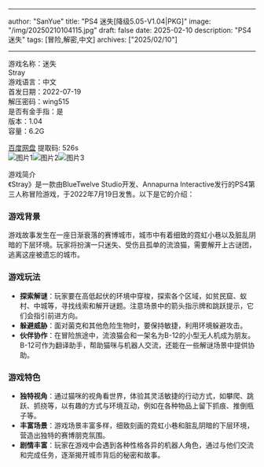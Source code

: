 
---
author: "SanYue"
title: "PS4 迷失[降级5.05-V1.04|PKG]"
image: "/img/20250210104115.jpg"
draft: false
date: 2025-02-10
description: "PS4 迷失"
tags: [冒险,解密,中文]
archives: ["2025/02/10"]

---

游戏名称：迷失   
Stray    
游戏语言：中文  
首发日期：2022-07-19  
解压密码：wing515  
是否有金手指：是  
版本：1.04   
容量：6.2G

[百度网盘](https://pan.baidu.com/s/1SVMPvnK9Y_3tKW5u2R2aPA) 提取码: 526s  
![图片1](/img/7bb074.jpg)![图片2](/img/25f7b8.jpg)![图片3](/img/eafbce.jpg)  

游戏简介  
《Stray》是一款由BlueTwelve Studio开发、Annapurna Interactive发行的PS4第三人称冒险游戏，于2022年7月19日发售。以下是它的介绍：

### 游戏背景
游戏故事发生在一座日渐衰落的赛博城市，城市中有着细致的霓虹小巷以及脏乱阴暗的下层环境。玩家将扮演一只迷失、受伤且孤单的流浪猫，需要解开上古谜团，逃离这座被遗忘的城市。

### 游戏玩法
- **探索解谜**：玩家要在高低起伏的环境中穿梭，探索各个区域，如贫民窟、蚁村、中城等，寻找线索和解开谜题。注意场景中的箭头指示牌和跳跃提示，它们会指引前进方向。
- **躲避威胁**：面对菌克和其他危险生物时，要保持敏捷，利用环境躲避攻击。
- **伙伴协作**：在冒险旅途中，流浪猫会和一架名为B-12的小型无人机成为朋友。B-12可作为翻译助手，帮助猫咪与机器人交流，还能在一些解谜场景中提供协助。

### 游戏特色
- **独特视角**：通过猫咪的视角看世界，体验其灵活敏捷的行动方式，如攀爬、跳跃、抓挠等，以有趣的方式与环境互动，例如在各种物品上留下抓痕、推倒瓶子等。
- **丰富场景**：游戏场景丰富多样，细致刻画的霓虹小巷和脏乱阴暗的下层环境，营造出独特的赛博朋克氛围。
- **剧情丰富**：玩家在游戏中会遇到各种性格各异的机器人角色，通过与他们交流和完成任务，逐渐揭开城市背后的秘密和故事。
